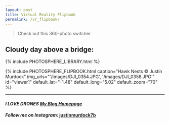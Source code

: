 ```yaml
---
layout: post
title: Virtual Reality Flipbook
permalink: /vr_flipbook/
---
```


> Check out this 360-photo switcher

## Cloudy day above a bridge:

{% include PHOTOSPHERE_LIBRARY.html %}

{% include PHOTOSPHERE_FLIPBOOK.html caption="Hawk Nests © Justin Murdock" img_urls="'/images/DJI_0354.JPG', '/images/DJI_0358.JPG'" id="viewer1" default_lat="-1.48" default_long="5.02" default_zoom="70" %}

___


#### _**I LOVE DRONES [My Blog Homepage](/)**_
#### _Follow me on Instagram:_ [**justinmurdock7b**](https://www.instagram.com/justinmurdock7b/?hl=en)
